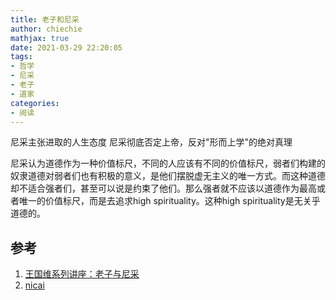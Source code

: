 ```yaml
---
title: 老子和尼采
author: chiechie
mathjax: true
date: 2021-03-29 22:20:05
tags: 
- 哲学
- 尼采
- 老子
- 道家
categories: 
- 阅读
--- 
```


尼采主张进取的人生态度
尼采彻底否定上帝，反对"形而上学"的绝对真理

尼采认为道德作为一种价值标尺，不同的人应该有不同的价值标尺，弱者们构建的奴隶道德对弱者们也有积极的意义，是他们摆脱虚无主义的唯一方式。而这种道德却不适合强者们，甚至可以说是约束了他们。那么强者就不应该以道德作为最高或者唯一的价值标尺，而是去追求high spirituality。这种high spirituality是无关乎道德的。



## 参考
1. [王国维系列讲座：老子与尼采](https://www.bilibili.com/video/BV11b411s712)
2. [nicai](https://www.zhihu.com/question/438577409/answer/1669794401)